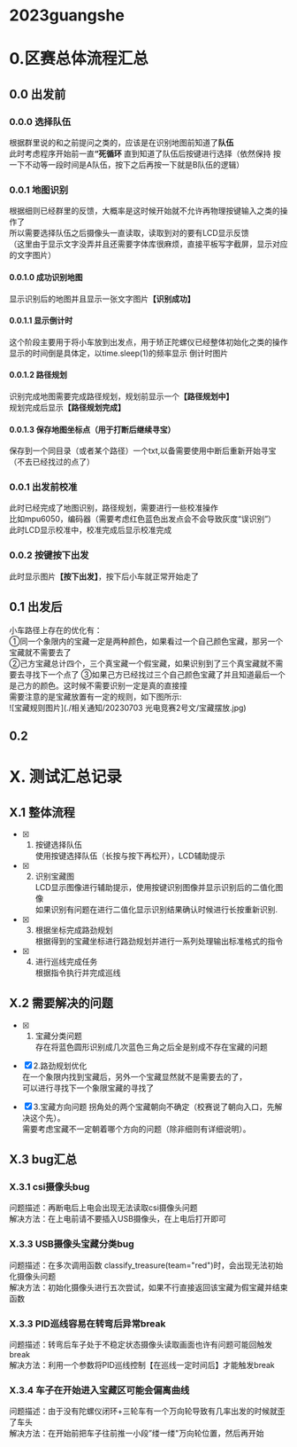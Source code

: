 # 2023guangshe
 
# 0.区赛总体流程汇总
## 0.0 出发前
### 0.0.0 选择队伍
根据群里说的和之前提问之类的，应该是在识别地图前知道了<b>队伍</b><br>
此时考虑程序开始前一直<b>“死循环</b> 直到知道了队伍后按键进行选择（依然保持 按一下不动等一段时间是A队伍，按下之后再按一下就是B队伍的逻辑）
### 0.0.1 地图识别
根据细则已经群里的反馈，大概率是这时候开始就不允许再物理按键输入之类的操作了<br>
所以需要选择队伍之后摄像头一直读取，读取到对的要有LCD显示反馈<br>
（这里由于显示文字没弄并且还需要字体库很麻烦，直接平板写字截屏，显示对应的文字图片）
#### 0.0.1.0 成功识别地图
显示识别后的地图并且显示一张文字图片<b>【识别成功】</b>
#### 0.0.1.1 显示倒计时
这个阶段主要用于将小车放到出发点，用于矫正陀螺仪已经整体初始化之类的操作<br>
显示的时间倒是具体定，以time.sleep(1)的频率显示 倒计时图片
#### 0.0.1.2 路径规划
识别完成地图需要完成路径规划，规划前显示一个<b>【路径规划中】</b><br>
规划完成后显示<b>【路径规划完成】</b>
#### 0.0.1.3 保存地图坐标点（用于打断后继续寻宝）
保存到一个同目录（或者某个路径）一个txt,以备需要使用中断后重新开始寻宝<br>（不去已经找过的点了）
### 0.0.1 出发前校准
此时已经完成了地图识别，路径规划，需要进行一些校准操作<br>
比如mpu6050，编码器（需要考虑红色蓝色出发点会不会导致灰度“误识别”）<br>
此时LCD显示校准中，校准完成后显示校准完成
### 0.0.2 按键按下出发
此时显示图片<b>【按下出发】</b>，按下后小车就正常开始走了
## 0.1 出发后
小车路径上存在的优化有：<br>
①同一个象限内的宝藏一定是两种颜色，如果看过一个自己颜色宝藏，那另一个宝藏就不需要去了<br>
②己方宝藏总计四个，三个真宝藏一个假宝藏，如果识别到了三个真宝藏就不需要去寻找下一个点了
③如果己方已经找过三个自己颜色宝藏了并且知道最后一个是己方的颜色。这时候不需要识别一定是真的直接撞<br>
需要注意的是宝藏放置有一定的规则，如下图所示:<br>
![宝藏规则图片](./相关通知/20230703 光电竞赛2号文/宝藏摆放.jpg)
## 0.2 
# X. 测试汇总记录
## X.1 整体流程
- [x] 1. 按键选择队伍<br>
    使用按键选择队伍（长按与按下再松开），LCD辅助提示

- [x] 2. 识别宝藏图<br>
    LCD显示图像进行辅助提示，使用按键识别图像并显示识别后的二值化图像<br>
    如果识别有问题在进行二值化显示识别结果确认时候进行长按重新识别.

- [X] 3. 根据坐标完成路劲规划<br>
    根据得到的宝藏坐标进行路劲规划并进行一系列处理输出标准格式的指令

- [X] 4. 进行巡线完成任务<br>
    根据指令执行并完成巡线
  

## X.2 需要解决的问题
- [x] 1. 宝藏分类问题<br>
    存在将蓝色圆形识别成几次蓝色三角之后全是别成不存在宝藏的问题<br>

- [x] 2.路劲规划优化<br>
    在一个象限内找到宝藏后，另外一个宝藏显然就不是需要去的了，<br>
    可以进行寻找下一个象限宝藏的寻找了<br>

- [x] 3.宝藏方向问题
    拐角处的两个宝藏朝向不确定（校赛说了朝向入口，先解决这个先）。<br>
    需要考虑宝藏不一定朝着哪个方向的问题（除非细则有详细说明）。

## X.3 bug汇总
### X.3.1 csi摄像头bug
问题描述：再断电后上电会出现无法读取csi摄像头问题<br>
解决方法：在上电前请不要插入USB摄像头，在上电后打开即可

### X.3.3 USB摄像头宝藏分类bug
问题描述：在多次调用函数 classify_treasure(team="red")时，会出现无法初始化摄像头问题<br>
解决方法：初始化摄像头进行五次尝试，如果不行直接返回该宝藏为假宝藏并结束函数

### X.3.3 PID巡线容易在转弯后异常break
问题描述：转弯后车子处于不稳定状态摄像头读取画面也许有问题可能回触发break<br>
解决方法：利用一个参数将PID巡线控制【在巡线一定时间后】才能触发break

### X.3.4 车子在开始进入宝藏区可能会偏离曲线
问题描述：由于没有陀螺仪闭环+三轮车有一个万向轮导致有几率出发的时候就歪了车头<br>
解决方法：在开始前把车子往前推一小段”缕一缕"万向轮位置，然后再开始
